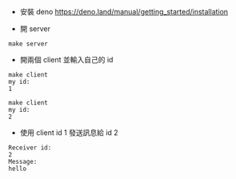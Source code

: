 * 安裝 deno 
https://deno.land/manual/getting_started/installation

* 開 server 
```shell
make server
```

* 開兩個 client 並輸入自己的 id
```shell
make client
my id:
1
```
```shell
make client
my id:
2
```
* 使用 client id 1 發送訊息給 id 2
```shell
Receiver id:
2
Message:
hello
```
